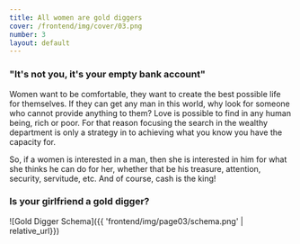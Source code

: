 ```yaml
---
title: All women are gold diggers
cover: /frontend/img/cover/03.png
number: 3
layout: default
---
```


### "It's not you, it's your empty bank account"

Women want to be comfortable, they want to create the best possible life for themselves. If they can get any man in this world, why look for someone who cannot provide anything to them? Love is possible to find in any human being, rich or poor. For that reason focusing the search in the wealthy department is only a strategy in to achieving what you know you have the capacity for. 

So, if a women is interested in a man, then she is interested in him for what she thinks he can do for her, whether that be his treasure, attention, security, servitude, etc. And of course, cash is the king!

### Is your girlfriend a gold digger? 

<p class="fullscreen schema" markdown="1">
    ![Gold Digger Schema]({{ 'frontend/img/page03/schema.png' | relative_url}})
</p>


